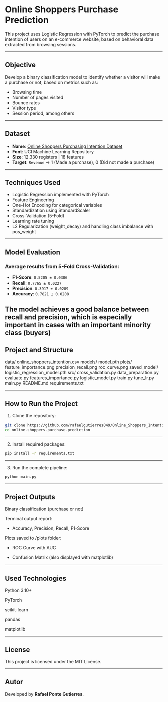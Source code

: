 # Online Shoppers Purchase Prediction

This project uses Logistic Regression with PyTorch to predict the purchase intention of users on an e-commerce website, based on behavioral data extracted from browsing sessions.

---

## Objective

Develop a binary classification model to identify whether a visitor will make a purchase or not, based on metrics such as:
- Browsing time
- Number of pages visited
- Bounce rates
- Visitor type
- Session period, among others

---

## Dataset

- **Name**: [Online Shoppers Purchasing Intention Dataset](https://archive.ics.uci.edu/ml/datasets/Online+Shoppers+Purchasing+Intention+Dataset)  
- **Font**: UCI Machine Learning Repository  
- **Size**: 12.330 registers | 18 features  
- **Target**: `Revenue` → 1 (Made a purchase), 0 (Did not made a purchase)

---

## Techniques Used

- Logistic Regression implemented with PyTorch
- Feature Engineering
- One-Hot Encoding for categorical variables
- Standardization using StandardScaler
- Cross-Validation (5-Fold)
- Learning rate tuning
- L2 Regularization (weight_decay) and handling class imbalance with pos_weight

---

## Model Evaluation

### Average results from 5-Fold Cross-Validation:

- **F1-Score**: `0.5205 ± 0.0306`  
- **Recall**: `0.7765 ± 0.0227`  
- **Precision**: `0.3917 ± 0.0289`  
- **Accuracy**: `0.7821 ± 0.0208`

The model achieves a **good balance between recall and precision**, which is especially important in cases with an important minority class (buyers)
---

## Project and Structure

data/
    online_shoppers_intention.csv
models/
    model.pth
plots/
    feature_importance.png
    precision_recall.png
    roc_curve.png
saved_model/
    logistic_regression_model.pth
src/
    cross_validation.py
    data_preparation.py
    evaluate.py
    features_importance.py
    logistic_model.py
    train.py
    tune_lr.py
main.py
README.md
requirements.txt

---

## How to Run the Project

1. Clone the repository:

```bash
git clone https://github.com/rafaelgutierres049/Online_Shoppers_Intention.git
cd online-shoppers-purchase-prediction
```

---

2. Install required packages:

```bash
pip install -r requirements.txt
```

---

3. Run the complete pipeline:

```bash
python main.py
```

---

## Project Outputs

Binary classification (purchase or not)

Terminal output report:

- Accuracy, Precision, Recall, F1-Score

Plots saved to /plots folder:

- ROC Curve with AUC

- Confusion Matrix (also displayed with matplotlib)

---

## Used Technologies

Python 3.10+

PyTorch

scikit-learn

pandas

matplotlib

---

## License

This project is licensed under the MIT License.

---

## Autor

Developed by **Rafael Ponte Gutierres**.
